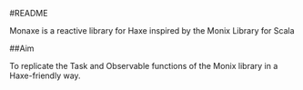 #README

Monaxe is a reactive library for Haxe inspired by the Monix Library for Scala

##Aim

To replicate the Task and Observable functions of the Monix library in a Haxe-friendly way.